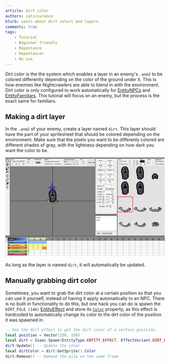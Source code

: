```yaml
---
article: Dirt color
authors: catinsurance
blurb: Learn about dirt colors and layers.
comments: true
tags:
    - Tutorial
    - Beginner friendly
    - Repentance
    - Repentance+
    - No Lua
---
```


Dirt color is the the system which enables a layer in an enemy's `.anm2` to be colored differenlty depending on the color of the ground under it. This is how enemies like Nightcrawlers are able to blend in with the environment. Dirt color is only configured to work automatically for [EntityNPCs](https://wofsauge.github.io/IsaacDocs/rep/EntityNPC.html) and [EntityFamiliars](https://wofsauge.github.io/IsaacDocs/rep/EntityFamiliar.html). This tutorial will focus on an enemy, but the process is the exact same for familiars.

## Making a dirt layer
In the `.anm2` of your enemy, create a layer named `dirt`. This layer should have the part of your spritesheet that should be colored depending on the environment. Make sure that the pixels you want to be differenly colored are different shades of gray, with the lightness depending on how dark you want the color to be.

![The dirt layer in an anm2](../assets/dirt_color/dirt_color.png)

As long as the layer is named `dirt`, it will automatically be updated.

## Manually grabbing dirt color
Sometimes, you want to grab the dirt color at a certain position so that you can use it yourself, instead of having it apply automatically to an NPC. There is no built-in functionality to do this, but one hack you can do is spawn the `DIRT_PILE (146)` [EntityEffect](https://wofsauge.github.io/IsaacDocs/rep/EntityEffect.html) and store its [`Color`](https://wofsauge.github.io/IsaacDocs/rep/Color.html) property, as this effect is hardcoded to automatically change its color to the dirt color of the position it was spawned in.

```lua
-- Use the dirt effect to get the dirt color of a certain position.
local position = Vector(250, 150)
local dirt = Isaac.Spawn(EntityType.ENTITY_EFFECT, EffectVariant.DIRT_PILE, 0, position, Vector.Zero, nil)
dirt:Update() -- Update the color
local dirtColor = dirt:GetSprite().Color
dirt:Remove() -- Remove the pile on the same frame
```